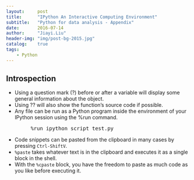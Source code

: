 ```yaml
---
layout:     post
title:      "IPython An Interactive Computing Environment"
subtitle:   "Python for data analysis - Appendix"
date:       2016-07-14
author:     "Jiayi.Liu"
header-img: "img/post-bg-2015.jpg"
catalog: 	true
tags:
    - Python
---
```


## Introspection

*	Using a question mark (?) before or after a variable will display some general information about the object.
*	Using ?? will also show the function’s source code if possible.
*	Any file can be run as a Python program inside the environment of your IPython session
using the %run command.
<pre>
		%run ipython_script_test.py
</pre>
*	Code snippets can be pasted from the clipboard in many cases by pressing `Ctrl-ShiftV`. 
*	`%paste` takes whatever text is in the clipboard and executes it as a single block
in the shell.
*	With the `%cpaste` block, you have the freedom to paste as much code as you like before
executing it.
